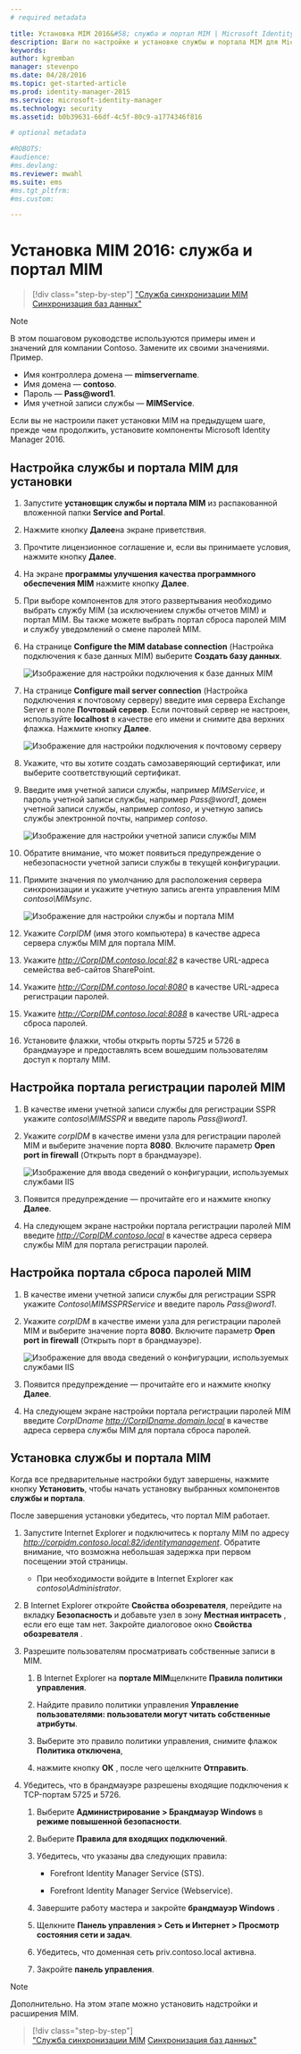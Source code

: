 ```yaml
---
# required metadata

title: Установка MIM 2016&#58; служба и портал MIM | Microsoft Identity Manager
description: Шаги по настройке и установке службы и портала MIM для Microsoft Identity Manager 2016
keywords:
author: kgremban
manager: stevenpo
ms.date: 04/28/2016
ms.topic: get-started-article
ms.prod: identity-manager-2015
ms.service: microsoft-identity-manager
ms.technology: security
ms.assetid: b0b39631-66df-4c5f-80c9-a1774346f816

# optional metadata

#ROBOTS:
#audience:
#ms.devlang:
ms.reviewer: mwahl
ms.suite: ems
#ms.tgt_pltfrm:
#ms.custom:

---
```


# Установка MIM 2016: служба и портал MIM

>[!div class="step-by-step"]
["Служба синхронизации MIM](install-mim-sync.md)
[Синхронизация баз данных"](install-mim-sync-ad-service.md)

> [!NOTE]
> В этом пошаговом руководстве используются примеры имен и значений для компании Contoso. Замените их своими значениями. Пример.
> - Имя контроллера домена — **mimservername**.
> - Имя домена — **contoso**.
> - Пароль — **Pass@word1**.
> - Имя учетной записи службы — **MIMService**.

Если вы не настроили пакет установки MIM на предыдущем шаге, прежде чем продолжить, установите компоненты Microsoft Identity Manager 2016.


## Настройка службы и портала MIM для установки

1. Запустите **установщик службы и портала MIM** из распакованной вложенной папки **Service and Portal**.

2. Нажмите кнопку **Далее**на экране приветствия.

3. Прочтите лицензионное соглашение и, если вы принимаете условия, нажмите кнопку **Далее**.

4. На экране **программы улучшения качества программного обеспечения MIM** нажмите кнопку **Далее**.

5. При выборе компонентов для этого развертывания необходимо выбрать службу MIM (за исключением службы отчетов MIM) и портал MIM. Вы также можете выбрать портал сброса паролей MIM и службу уведомлений о смене паролей MIM.

6. На странице **Configure the MIM database connection** (Настройка подключения к базе данных MIM) выберите **Создать базу данных**.

    ![Изображение для настройки подключения к базе данных MIM](media/MIM-Install10.png)

7. На странице **Configure mail server connection** (Настройка подключения к почтовому серверу) введите имя сервера Exchange Server в поле **Почтовый сервер**. Если почтовый сервер не настроен, используйте **localhost** в качестве его имени и снимите два верхних флажка. Нажмите кнопку **Далее**.

    ![Изображение для настройки подключения к почтовому серверу](media/MIM-Install11.png)

8. Укажите, что вы хотите создать самозаверяющий сертификат, или выберите соответствующий сертификат.

9. Введите имя учетной записи службы, например *MIMService*, и пароль учетной записи службы, например *Pass@word1*, домен учетной записи службы, например *contoso*, и учетную запись службы электронной почты, например *contoso*.

    ![Изображение для настройки учетной записи службы MIM](media/MIM-Install12.png)

10. Обратите внимание, что может появиться предупреждение о небезопасности учетной записи службы в текущей конфигурации.

11. Примите значения по умолчанию для расположения сервера синхронизации и укажите учетную запись агента управления MIM *contoso\MIMsync*.

    ![Изображение для настройки службы и портала MIM](media/MIM-Install13.png)

12. Укажите *CorpIDM* (имя этого компьютера) в качестве адреса сервера службы MIM для портала MIM.

13. Укажите *http://CorpIDM.contoso.local:82* в качестве URL-адреса семейства веб-сайтов SharePoint.

14. Укажите *http://CorpIDM.contoso.local:8080* в качестве URL-адреса регистрации паролей.

15. Укажите *http://CorpIDM.contoso.local:8088* в качестве URL-адреса сброса паролей.

16. Установите флажки, чтобы открыть порты 5725 и 5726 в брандмауэре и предоставлять всем вошедшим пользователям доступ к порталу MIM.

## Настройка портала регистрации паролей MIM

1.  В качестве имени учетной записи службы для регистрации SSPR укажите *contoso\MIMSSPR* и введите пароль *Pass@word1*.

2.  Укажите *corpIDM* в качестве имени узла для регистрации паролей MIM и выберите значение порта **8080**. Включите параметр **Open port in firewall** (Открыть порт в брандмауэре).

    ![Изображение для ввода сведений о конфигурации, используемых службами IIS](media/MIM-Install14.png)

3.  Появится предупреждение — прочитайте его и нажмите кнопку **Далее**.

4. На следующем экране настройки портала регистрации паролей MIM введите *http://CorpIDM.contoso.local* в качестве адреса сервера службы MIM для портала регистрации паролей.

## Настройка портала сброса паролей MIM

1.  В качестве имени учетной записи службы для регистрации SSPR укажите *Contoso\MIMSSPRService* и введите пароль *Pass@word1*.

2.  Укажите *corpIDM* в качестве имени узла для регистрации паролей MIM и выберите значение порта **8080**. Включите параметр **Open port in firewall** (Открыть порт в брандмауэре).

    ![Изображение для ввода сведений о конфигурации, используемых службами IIS](media/MIM-Install15.png)

3.  Появится предупреждение — прочитайте его и нажмите кнопку **Далее**.

4. На следующем экране настройки портала регистрации паролей MIM введите *CorpIDname http://CorpIDname.domain.local* в качестве адреса сервера службы MIM для портала сброса паролей.

## Установка службы и портала MIM

Когда все предварительные настройки будут завершены, нажмите кнопку **Установить**, чтобы начать установку выбранных компонентов **службы и портала**.

После завершения установки убедитесь, что портал MIM работает.

1. Запустите Internet Explorer и подключитесь к порталу MIM по адресу *http://corpidm.contoso.local:82/identitymanagement*. Обратите внимание, что возможна небольшая задержка при первом посещении этой страницы.

    - При необходимости войдите в Internet Explorer как *contoso\Administrator*.

2. В Internet Explorer откройте **Свойства обозревателя**, перейдите на вкладку **Безопасность** и добавьте узел в зону **Местная интрасеть** , если его еще там нет.  Закройте диалоговое окно **Свойства обозревателя** .

3. Разрешите пользователям просматривать собственные записи в MIM.

    1.  В Internet Explorer на **портале MIM**щелкните **Правила политики управления**.

    2.  Найдите правило политики управления **Управление пользователями: пользователи могут читать собственные атрибуты**.

    3.  Выберите это правило политики управления, снимите флажок **Политика отключена**,

    4.  нажмите кнопку **ОК** , после чего щелкните **Отправить**.

4.  Убедитесь, что в брандмауэре разрешены входящие подключения к TCP-портам 5725 и 5726.

    1.  Выберите **Администрирование > Брандмауэр Windows** в **режиме повышенной безопасности**.

    2.  Выберите **Правила для входящих подключений**.

    3.  Убедитесь, что указаны два следующих правила:

        -   Forefront Identity Manager Service (STS).

        -   Forefront Identity Manager Service (Webservice).

    4.  Завершите работу мастера и закройте **брандмауэр Windows** .

    5.  Щелкните **Панель управления > Сеть и Интернет > Просмотр состояния сети и задач**.

    6.  Убедитесь, что доменная сеть priv.contoso.local активна.

    7.  Закройте **панель управления**.

> [!NOTE]
> Дополнительно. На этом этапе можно установить надстройки и расширения MIM.

>[!div class="step-by-step"]  
["Служба синхронизации MIM](install-mim-sync.md)
[Синхронизация баз данных"](install-mim-sync-ad-service.md)


<!--HONumber=Apr16_HO3-->


